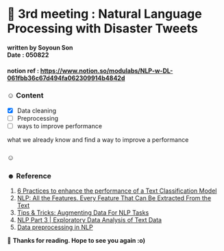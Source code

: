 # 🌋 3rd meeting : Natural Language Processing with Disaster Tweets 

**written by Soyoun Son**         
**Date : 050822**

#### notion ref : https://www.notion.so/modulabs/NLP-w-DL-061fbb36c67d494fa062309914b4842d

### ☺︎ Content
- [x] Data cleaning 
- [ ] Preprocessing
- [ ] ways to improve performance 

what we already know and find a way to improve a performance 
### ☺︎ 



### ☻ Reference
1. [6 Practices to enhance the performance of a Text Classification Model](https://www.analyticsvidhya.com/blog/2015/10/6-practices-enhance-performance-text-classification-model/)
2. [NLP: All the Features. Every Feature That Can Be Extracted From the Text](https://medium.com/swlh/nlp-all-them-features-every-feature-that-can-be-extracted-from-text-7032c0c87dee)
3. [Tips & Tricks: Augmenting Data For NLP Tasks](https://towardsdatascience.com/tips-tricks-augmenting-data-for-nlp-tasks-983e33ad55a7)
4. [NLP Part 3 | Exploratory Data Analysis of Text Data](https://towardsdatascience.com/nlp-part-3-exploratory-data-analysis-of-text-data-1caa8ab3f79d)
5. [Data preprocessing in NLP](https://towardsdatascience.com/data-preprocessing-in-nlp-c371d53ba3e0)


🌺 **Thanks for reading. Hope to see you again :o)**
